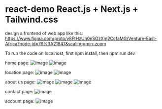# react-demo React.js + Next.js + Tailwind.css
design a frontend of web app like this: https://www.figma.com/proto/y8FtHzUh0nSOzXm2CcfaMG/Venture-East-Africa?node-id=79%3A21847&scaling=min-zoom

To run the code on localhost, first npm install, then npm run dev

home page:
![image](https://user-images.githubusercontent.com/57214111/112427761-5a9d4880-8cf7-11eb-80b4-5627e07a5908.png)
![image](https://user-images.githubusercontent.com/57214111/112427784-638e1a00-8cf7-11eb-88bb-a4096c1fefe6.png)



location page:
![image](https://user-images.githubusercontent.com/57214111/112427812-7274cc80-8cf7-11eb-8d98-2fa1cee8385c.png)
![image](https://user-images.githubusercontent.com/57214111/112427837-7bfe3480-8cf7-11eb-9177-4c9123c8002e.png)


about us page:
![image](https://user-images.githubusercontent.com/57214111/112427871-8a4c5080-8cf7-11eb-9992-3f317f5daa89.png)
![image](https://user-images.githubusercontent.com/57214111/112427890-92a48b80-8cf7-11eb-828d-cdba9c135974.png)
![image](https://user-images.githubusercontent.com/57214111/112427901-9afcc680-8cf7-11eb-984c-7b7139dc0418.png)


contact page:
![image](https://user-images.githubusercontent.com/57214111/112427929-a7811f00-8cf7-11eb-8a2d-2054148979c8.png)


account page:
![image](https://user-images.githubusercontent.com/57214111/112427951-b1a31d80-8cf7-11eb-81bf-eddd4386341f.png)
